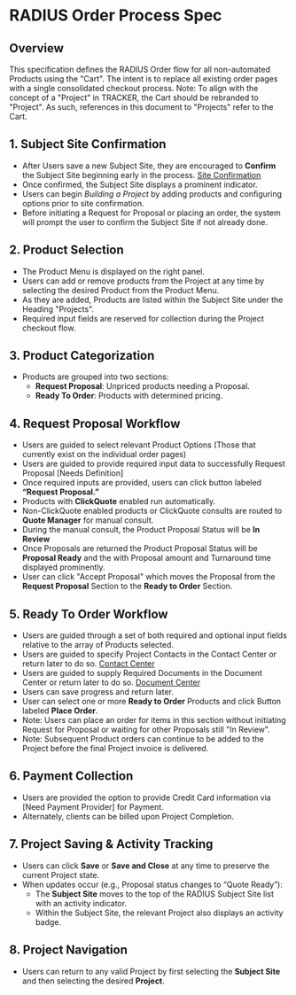 # RADIUS Order Process Spec

## Overview
This specification defines the RADIUS Order flow for all non-automated Products using the "Cart".  The intent is to replace all existing order pages with a single consolidated checkout process. 
Note: To align with the concept of a "Project" in TRACKER, the Cart should be rebranded to "Project".  As such, references in this document to "Projects" refer to the Cart.

## 1. Subject Site Confirmation
- After Users save a new Subject Site, they are encouraged to **Confirm** the Subject Site beginning early in the process. [Site Confirmation](radius_client_site_confirmation_spec.md)
- Once confirmed, the Subject Site displays a prominent indicator.  
- Users can begin *Building a Project* by adding products and configuring options prior to site confirmation.
- Before initiating a Request for Proposal or placing an order, the system will prompt the user to confirm the Subject Site if not already done.

## 2. Product Selection
- The Product Menu is displayed on the right panel.  
- Users can add or remove products from the Project at any time by selecting the desired Product from the Product Menu.
- As they are added, Products are listed within the Subject Site under the Heading "Projects".
- Required input fields are reserved for collection during the Project checkout flow.

## 3. Product Categorization
- Products are grouped into two sections:
  - **Request Proposal**: Unpriced products needing a Proposal.
  - **Ready To Order**: Products with determined pricing.

## 4. Request Proposal Workflow
- Users are guided to select relevant Product Options (Those that currently exist on the individual order pages) 
- Users are guided to provide required input data to successfully Request Proposal [Needs Definition]
- Once required inputs are provided, users can click button labeled **“Request Proposal.”**
- Products with **ClickQuote** enabled run automatically.
- Non-ClickQuote enabled products or ClickQuote consults are routed to **Quote Manager** for manual consult.
- During the manual consult, the Product Proposal Status will be **In Review**
- Once Proposals are returned the Product Proposal Status will be **Proposal Ready** and the with Proposal amount and Turnaround time displayed prominently.
- User can click "Accept Proposal" which moves the Proposal from the **Request Proposal** Section to the **Ready to Order** Section. 

## 5. Ready To Order Workflow
- Users are guided through a set of both required and optional input fields relative to the array of Products selected. 
- Users are guided to specify Project Contacts in the Contact Center or return later to do so. [Contact Center](radius_contact_center_spec.md)
- Users are guided to supply Required Documents in the Document Center or return later to do so. [Document Center](radius_document_center_spec.md)
- Users can save progress and return later.
- User can select one or more **Ready to Order** Products and click Button labeled **Place Order**.
- Note: Users can place an order for items in this section without initiating Request for Proposal or waiting for other Proposals still "In Review".
- Note: Subsequent Product orders can continue to be added to the Project before the final Project invoice is delivered.

## 6. Payment Collection
- Users are provided the option to provide Credit Card information via [Need Payment Provider] for Payment.
- Alternately, clients can be billed upon Project Completion.

## 7. Project Saving & Activity Tracking
- Users can click **Save** or **Save and Close** at any time to preserve the current Project state.
- When updates occur (e.g., Proposal status changes to “Quote Ready”):
  - The **Subject Site** moves to the top of the RADIUS Subject Site list with an activity indicator.
  - Within the Subject Site, the relevant Project also displays an activity badge.

## 8. Project Navigation
- Users can return to any valid Project by first selecting the **Subject Site** and then selecting the desired **Project**.
